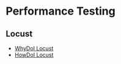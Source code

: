 # Performance Testing

## Locust

- [WhyDoI Locust](https://github.com/krishnam-eng/howdoi-loadtest/blob/main/locust/README.md)
- [HowDoI Locust](https://github.com/krishnam-eng/howdoi-loadtest/tree/main/locust)
